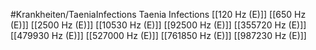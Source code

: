 #Krankheiten/TaeniaInfections
Taenia Infections
[[120 Hz (E)]]
[[650 Hz (E)]]
[[2500 Hz (E)]]
[[10530 Hz (E)]]
[[92500 Hz (E)]]
[[355720 Hz (E)]]
[[479930 Hz (E)]]
[[527000 Hz (E)]]
[[761850 Hz (E)]]
[[987230 Hz (E)]]